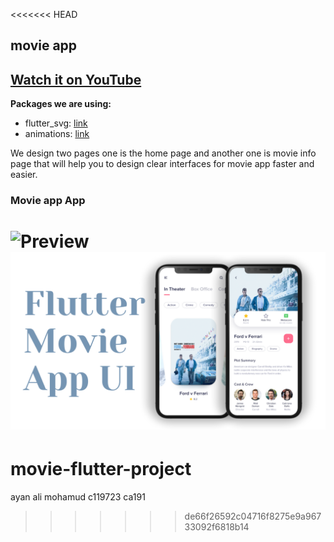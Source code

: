 <<<<<<< HEAD
## movie app

## [Watch it on YouTube](https://youtu.be/OgSLd2lH1FM)

**Packages we are using:**

- flutter_svg: [link](https://pub.dev/packages/flutter_svg)
- animations: [link](https://pub.dev/packages/animations)

We design two pages one is the home page and another one is movie info page that will help you to design clear interfaces for movie app faster and easier.

### Movie app App

![Preview](movie_gif.gif)
![App UI](/ui.png)
=======
# movie-flutter-project
ayan ali mohamud c119723 ca191
>>>>>>> de66f26592c04716f8275e9a96733092f6818b14
